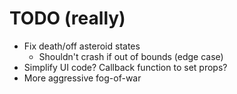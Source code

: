 # TODO (really)

- Fix death/off asteroid states
    - Shouldn't crash if out of bounds (edge case)
- Simplify UI code? Callback function to set props?
- More aggressive fog-of-war